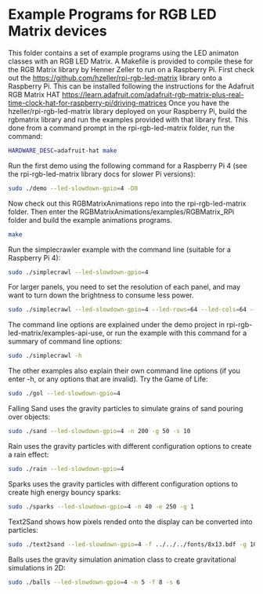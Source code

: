 # Example Programs for RGB LED Matrix devices
This folder contains a set of example programs using the LED animaton classes with an RGB LED Matrix. A Makefile is provided to compile these for the RGB Matrix library by Henner Zeller to run on a Raspberry Pi. First check out the https://github.com/hzeller/rpi-rgb-led-matrix library onto a Raspberry Pi. This can be installed following the instructions for the Adafruit RGB Matrix HAT https://learn.adafruit.com/adafruit-rgb-matrix-plus-real-time-clock-hat-for-raspberry-pi/driving-matrices 
Once you have the hzeller/rpi-rgb-led-matrix library deployed on your Raspberry Pi, build the rgbmatrix library and run the examples provided with that library first. This done from a command prompt in the rpi-rgb-led-matrix folder, run the command: 
```bash
HARDWARE_DESC=adafruit-hat make
```
Run the first demo using the following command for a Raspberry Pi 4 (see the rpi-rgb-led-matrix library docs for slower Pi versions):
```bash
sudo ./demo --led-slowdown-gpio=4 -D0
```
Now check out this RGBMatrixAnimations repo into the rpi-rgb-led-matrix folder. Then enter the RGBMatrixAnimations/examples/RGBMatrix_RPi folder and build the example animations programs. 
```bash
make
```
Run the simplecrawler example with the command line (suitable for a Raspberry Pi 4):
```bash
sudo ./simplecrawl --led-slowdown-gpio=4
```
For larger panels, you need to set the resolution of each panel, and may want to turn down the brightness to consume less power.
```bash
sudo ./simplecrawl --led-slowdown-gpio=4 --led-rows=64 --led-cols=64 --led-brightness=80
```
The command line options are explained under the demo project in rpi-rgb-led-matrix/examples-api-use, or run the example with this command for a summary of command line options:
```bash
sudo ./simplecrawl -h
```
The other examples also explain their own command line options (if you enter -h, or any options that are invalid). Try the Game of Life:
```bash
sudo ./gol --led-slowdown-gpio=4
```
Falling Sand uses the gravity particles to simulate grains of sand pouring over objects:
```bash
sudo ./sand --led-slowdown-gpio=4 -n 200 -g 50 -s 10
```
Rain uses the gravity particles with different configuration options to create a rain effect:
```bash
sudo ./rain --led-slowdown-gpio=4
```
Sparks uses the gravity particles with different configuration options to create high energy bouncy sparks:
```bash
sudo ./sparks --led-slowdown-gpio=4 -n 40 -e 250 -g 1
```
Text2Sand shows how pixels rended onto the display can be converted into particles:
```bash
sudo ./text2sand --led-slowdown-gpio=4 -f ../../../fonts/8x13.bdf -g 10 -s 5 -t 10 Hello
```
Balls uses the gravity simulation animation class to create gravitational simulations in 2D:
```bash
sudo ./balls --led-slowdown-gpio=4 -n 5 -f 8 -s 6
```
